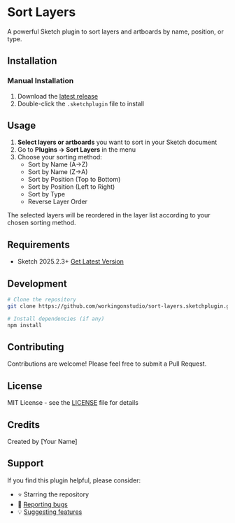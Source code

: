 # Sort Layers

A powerful Sketch plugin to sort layers and artboards by name, position, or type.

## Installation

### Manual Installation
1. Download the [latest release](https://github.com/workingonstudio/sort-layers.sketchplugin/releases/latest)
2. Double-click the `.sketchplugin` file to install

## Usage

1. **Select layers or artboards** you want to sort in your Sketch document
2. Go to **Plugins → Sort Layers** in the menu
3. Choose your sorting method:
   - Sort by Name (A→Z)
   - Sort by Name (Z→A)
   - Sort by Position (Top to Bottom)
   - Sort by Position (Left to Right)
   - Sort by Type
   - Reverse Layer Order

The selected layers will be reordered in the layer list according to your chosen sorting method.

## Requirements

- Sketch 2025.2.3+ [Get Latest Version](https://www.sketch.com/)

## Development

```bash
# Clone the repository
git clone https://github.com/workingonstudio/sort-layers.sketchplugin.git

# Install dependencies (if any)
npm install
```

## Contributing

Contributions are welcome! Please feel free to submit a Pull Request.

## License

MIT License - see the [LICENSE](LICENSE) file for details

## Credits

Created by [Your Name]

## Support

If you find this plugin helpful, please consider:
- ⭐ Starring the repository
- 🐛 [Reporting bugs](https://github.com/workingonstudio/sort-layers.sketchplugin/issues)
- 💡 [Suggesting features](https://github.com/workingonstudio/sort-layers.sketchplugin/issues)
